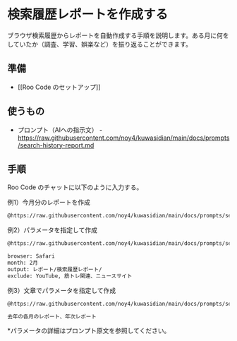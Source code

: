 # 検索履歴レポートを作成する

ブラウザ検索履歴からレポートを自動作成する手順を説明します。ある月に何をしていたか（調査、学習、娯楽など）を振り返ることができます。

## 準備
- [[Roo Code のセットアップ]]

## 使うもの
- プロンプト（AIへの指示文） - https://raw.githubusercontent.com/noy4/kuwasidian/main/docs/prompts/search-history-report.md

## 手順
Roo Code のチャットに以下のように入力する。

例1）今月分のレポートを作成
```sh
@https://raw.githubusercontent.com/noy4/kuwasidian/main/docs/prompts/search-history-report.md
```

例2）パラメータを指定して作成
```sh
@https://raw.githubusercontent.com/noy4/kuwasidian/main/docs/prompts/search-history-report.md

browser: Safari
month: 2月
output: レポート/検索履歴レポート/
exclude: YouTube, 筋トレ関連、ニュースサイト
```

例3）文章でパラメータを指定して作成
```sh
@https://raw.githubusercontent.com/noy4/kuwasidian/main/docs/prompts/search-history-report.md

去年の各月のレポート、年次レポート
```

*パラメータの詳細はプロンプト原文を参照してください。
